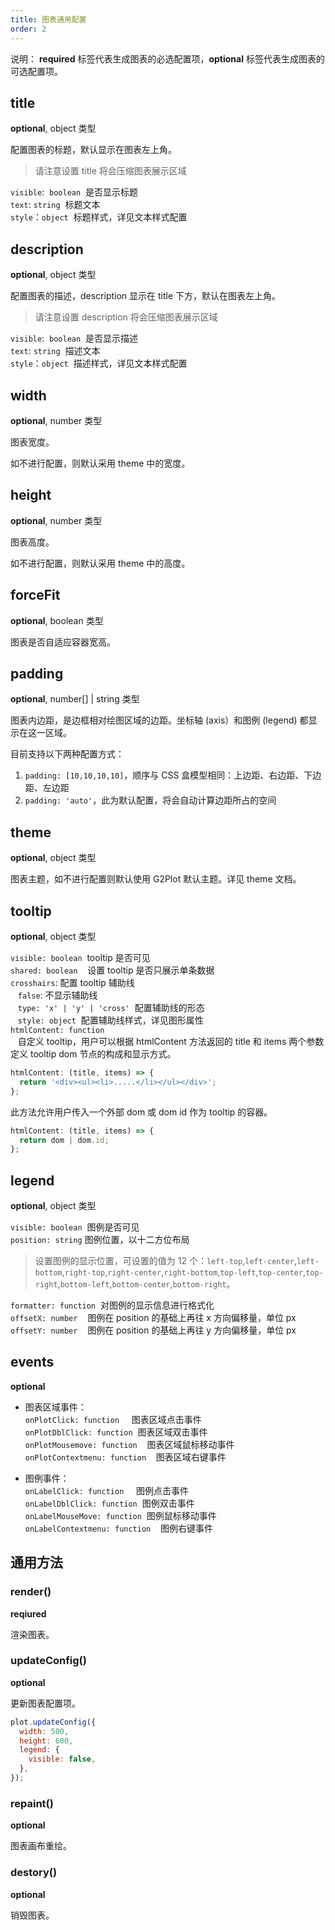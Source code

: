 ```yaml
---
title: 图表通用配置
order: 2
---
```


说明： **required** 标签代表生成图表的必选配置项，**optional** 标签代表生成图表的可选配置项。

## title

**optional**, object 类型

配置图表的标题，默认显示在图表左上角。

> 请注意设置 title 将会压缩图表展示区域

`visible`:  `boolean`  是否显示标题<br />
`text`: `string`  标题文本<br />
`style`：`object`  标题样式，详见文本样式配置

## description

**optional**, object 类型

配置图表的描述，description 显示在 title 下方，默认在图表左上角。

> 请注意设置 description 将会压缩图表展示区域

`visible`:  `boolean`  是否显示描述<br />
`text`: `string`  描述文本<br />
`style`：`object`  描述样式，详见文本样式配置

## width

**optional**, number 类型

图表宽度。

如不进行配置，则默认采用 theme 中的宽度。

## height

**optional**, number 类型

图表高度。

如不进行配置，则默认采用 theme 中的高度。

## forceFit

**optional**, boolean 类型

图表是否自适应容器宽高。

## padding

**optional**, number[] | string 类型

图表内边距，是边框相对绘图区域的边距。坐标轴 (axis）和图例 (legend) 都显示在这一区域。

目前支持以下两种配置方式：

1. `padding: [10,10,10,10]`，顺序与 CSS 盒模型相同：上边距、右边距、下边距、左边距
1. `padding: 'auto'`，此为默认配置，将会自动计算边距所占的空间

## theme

**optional**, object 类型

图表主题，如不进行配置则默认使用 G2Plot 默认主题。详见 theme 文档。

## tooltip

**optional**, object 类型

`visible: boolean`  tooltip 是否可见<br />
`shared: boolean`    设置 tooltip 是否只展示单条数据<br />
`crosshairs`: 配置 tooltip 辅助线<br />   `false`: 不显示辅助线<br />   `type: 'x' | 'y' | 'cross'`  配置辅助线的形态<br />   `style: object`  配置辅助线样式，详见图形属性<br />
`htmlContent: function`<br />   自定义 tooltip，用户可以根据 htmlContent 方法返回的 title 和 items 两个参数定义 tooltip dom 节点的构成和显示方式。

```js
htmlContent: (title, items) => {
  return '<div><ul><li>.....</li></ul></div>';
};
```

此方法允许用户传入一个外部 dom 或 dom id 作为 tooltip 的容器。

```js
htmlContent: (title, items) => {
  return dom | dom.id;
};
```

## legend

**optional**, object 类型

`visible: boolean`  图例是否可见<br />
`position: string` 图例位置，以十二方位布局

> 设置图例的显示位置，可设置的值为 12 个：`left-top`,`left-center`,`left-bottom`,`right-top`,`right-center`,`right-bottom`,`top-left`,`top-center`,`top-right`,`bottom-left`,`bottom-center`,`bottom-right`。

`formatter: function`  对图例的显示信息进行格式化<br />
`offsetX: number`    图例在 position 的基础上再往 x 方向偏移量，单位 px<br />
`offsetY: number`    图例在 position 的基础上再往 y 方向偏移量，单位 px

## events

**optional**

- 图表区域事件：<br />
  `onPlotClick: function`     图表区域点击事件<br />
  `onPlotDblClick: function`  图表区域双击事件<br />
  `onPlotMousemove: function`    图表区域鼠标移动事件<br />
  `onPlotContextmenu: function`    图表区域右键事件

- 图例事件：<br />
  `onLabelClick: function`     图例点击事件<br />
  `onLabelDblClick: function`  图例双击事件<br />
  `onLabelMouseMove: function`  图例鼠标移动事件<br />
  `onLabelContextmenu: function`    图例右键事件

## 通用方法

### render()

**reqiured**

渲染图表。

### updateConfig()

**optional**

更新图表配置项。

```js
plot.updateConfig({
  width: 500,
  height: 600,
  legend: {
    visible: false,
  },
});
```

### repaint()

**optional**

图表画布重绘。

### destory()

**optional**

销毁图表。
